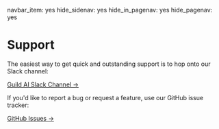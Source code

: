 navbar_item: yes
hide_sidenav: yes
hide_in_pagenav: yes
hide_pagenav: yes

# Support

The easiest way to get quick and outstanding support is to hop onto
our Slack channel:

[<i class="fab fa-slack-hash"></i> Guild AI Slack Channel
  ->](https://join.slack.com/t/guildai/shared_invite/enQtNDgxNDg5ODk2MjI2LWQ5ODI3ZGE2YzljYWViNTA0NjFmNDg4NTI3ZjY2Mjk2YTkzZjAxZWM3M2EyNTcyZWU0YzgzM2IwMTI0ZjFhNTU)

If you'd like to report a bug or request a feature, use our GitHub
issue tracker:

[<i class="fab fa-github"></i> GitHub Issues ->](alias:open-an-issue)
